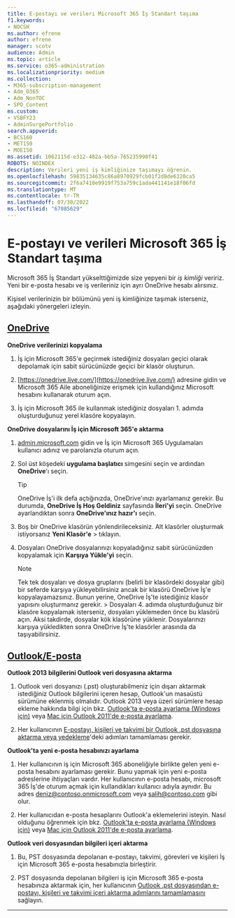 ```yaml
---
title: E-postayı ve verileri Microsoft 365 İş Standart taşıma
f1.keywords:
- NOCSH
ms.author: efrene
author: efrene
manager: scotv
audience: Admin
ms.topic: article
ms.service: o365-administration
ms.localizationpriority: medium
ms.collection:
- M365-subscription-management
- Adm_O365
- Adm_NonTOC
- SPO_Content
ms.custom:
- VSBFY23
- AdminSurgePortfolio
search.appverid:
- BCS160
- MET150
- MOE150
ms.assetid: 1062115d-e312-482a-bb5a-765235990f41
ROBOTS: NOINDEX
description: Verileri yeni iş kimliğinize taşımayı öğrenin.
ms.openlocfilehash: 59835134635c86a8970929fcb01f2d8de6320ca5
ms.sourcegitcommit: 2f6a7410e9919f753a759c1ada441141e18f06fd
ms.translationtype: MT
ms.contentlocale: tr-TR
ms.lasthandoff: 07/30/2022
ms.locfileid: "67085629"
---
```

# <a name="move-email-and-data-to-microsoft-365-business-standard"></a>E-postayı ve verileri Microsoft 365 İş Standart taşıma

Microsoft 365 İş Standart yükselttiğimizde size yepyeni bir *iş kimliği* veririz. Yeni bir e-posta hesabı ve iş verileriniz için ayrı OneDrive hesabı alırsınız. 
  
Kişisel verilerinizin bir bölümünü yeni iş kimliğinize taşımak isterseniz, aşağıdaki yönergeleri izleyin.
  
## <a name="onedrive"></a>[OneDrive](#tab/OneDrive)
  
 **OneDrive verilerinizi kopyalama**
1. İş için Microsoft 365'e geçirmek istediğiniz dosyaları geçici olarak depolamak için sabit sürücünüzde geçici bir klasör oluşturun.
    
2. [https://onedrive.live.com/](https://onedrive.live.com/) adresine gidin ve Microsoft 365 Aile aboneliğinize erişmek için kullandığınız Microsoft hesabını kullanarak oturum açın. 
    
3. İş için Microsoft 365 ile kullanmak istediğiniz dosyaları 1. adımda oluşturduğunuz yerel klasöre kopyalayın.
    
 **OneDrive dosyalarını İş için Microsoft 365'e aktarma**
1. [admin.microsoft.com](https://go.microsoft.com/fwlink/?LinkId=816877) gidin ve İş için Microsoft 365 Uygulamaları kullanıcı adınız ve parolanızla oturum açın. 
    
2. Sol üst köşedeki **uygulama başlatıcı** simgesini seçin ve ardından **OneDrive**'ı seçin.
  
    > [!TIP]
    > OneDrive İş'i ilk defa açtığınızda, OneDrive'ınızı ayarlamanız gerekir. Bu durumda, **OneDrive İş Hoş Geldiniz** sayfasında **İleri'yi** seçin. OneDrive ayarlandıktan sonra **OneDrive'ınız hazır'ı** seçin. 
  
3. Boş bir OneDrive klasörün yönlendirileceksiniz. Alt klasörler oluşturmak istiyorsanız **Yeni Klasör'e** \> tıklayın.

4. Dosyaları OneDrive dosyalarınızı kopyaladığınız sabit sürücünüzden kopyalamak için **Karşıya Yükle'yi** seçin. 
  
    > [!NOTE]
    >  Tek tek dosyaları ve dosya gruplarını (belirli bir klasördeki dosyalar gibi) bir seferde karşıya yükleyebilirsiniz ancak bir klasörü OneDrive İş'e kopyalayamazsınız. Bunun yerine, OneDrive İş'te istediğiniz klasör yapısını oluşturmanız gerekir. >  Dosyaları 4. adımda oluşturduğunuz bir klasöre kopyalamak isterseniz, dosyaları yüklemeden önce bu klasörü açın. Aksi takdirde, dosyalar kök klasörüne yüklenir. Dosyalarınızı karşıya yükledikten sonra OneDrive İş'te klasörler arasında da taşıyabilirsiniz. 
  
## <a name="outlookemail"></a>[Outlook/E-posta](#tab/Outlook)
  
 **Outlook 2013 bilgilerini Outlook veri dosyasına aktarma**
1. Outlook veri dosyanızı (.pst) oluşturabilmeniz için dışarı aktarmak istediğiniz Outlook bilgilerini içeren hesap, Outlook'un masaüstü sürümüne eklenmiş olmalıdır. Outlook 2013 veya üzeri sürümlere hesap ekleme hakkında bilgi için bkz. [Outlook'ta e-posta ayarlama (Windows için)](https://support.microsoft.com/office/6e27792a-9267-4aa4-8bb6-c84ef146101b) veya [Mac için Outlook 2011'de e-posta ayarlama](https://support.microsoft.com/office/de372dc4-9648-4044-a76c-e8a60e178d54).
    
2. Her kullanıcının [E-postayı, kişileri ve takvimi bir Outlook .pst dosyasına aktarma veya yedekleme](https://support.microsoft.com/office/14252b52-3075-4e9b-be4e-ff9ef1068f91)'deki adımları tamamlaması gerekir.
    
 **Outlook'ta yeni e-posta hesabınızı ayarlama**
1. Her kullanıcının iş için Microsoft 365 aboneliğiyle birlikte gelen yeni e-posta hesabını ayarlaması gerekir. Bunu yapmak için yeni e-posta adreslerine ihtiyaçları vardır. Her kullanıcının e-posta hesabı, microsoft 365 İş'de oturum açmak için kullandıkları kullanıcı adıyla aynıdır. Bu adres deniz@contoso.onmicrosoft.com veya salih@contoso.com gibi olur.
    
2. Her kullanıcıdan e-posta hesaplarını Outlook'a eklemelerini isteyin. Nasıl olduğunu öğrenmek için bkz. [Outlook'ta e-posta ayarlama (Windows için)](https://support.microsoft.com/office/6e27792a-9267-4aa4-8bb6-c84ef146101b) veya [Mac için Outlook 2011'de e-posta ayarlama](https://support.microsoft.com/office/de372dc4-9648-4044-a76c-e8a60e178d54).
    
 **Outlook veri dosyasından bilgileri içeri aktarma**
1. Bu, PST dosyasında depolanan e-postayı, takvimi, görevleri ve kişileri İş için Microsoft 365 e-posta hesabınızla birleştirir.
    
2. PST dosyasında depolanan bilgileri iş için Microsoft 365 e-posta hesabınıza aktarmak için, her kullanıcının [Outlook .pst dosyasından e-postayı, kişileri ve takvimi içeri aktarma adımlarını tamamlamasını](https://support.microsoft.com/office/431a8e9a-f99f-4d5f-ae48-ded54b3440ac) sağlayın.
    
---

